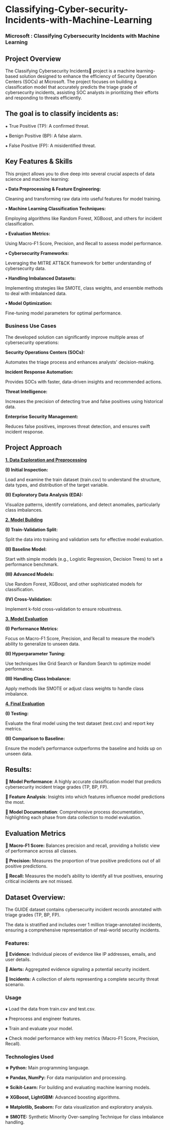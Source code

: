 # Classifying-Cyber-security-Incidents-with-Machine-Learning
### Microsoft : Classifying Cybersecurity Incidents with Machine Learning

## Project Overview

The Classifying Cybersecurity Incidents🚨 project is a machine learning-based solution designed to enhance the efficiency of Security Operation Centers (SOCs) at Microsoft. The project focuses on building a classification model that accurately predicts the triage grade of cybersecurity incidents, assisting SOC analysts in prioritizing their efforts and responding to threats efficiently.

## The goal is to classify incidents as:

⁕ True Positive (TP): A confirmed threat.

⁕ Benign Positive (BP): A false alarm.

⁕ False Positive (FP): A misidentified threat.

## Key Features & Skills

This project allows you to dive deep into several crucial aspects of data science and machine learning:

**• Data Preprocessing & Feature Engineering:**

Cleaning and transforming raw data into useful features for model training.

**• Machine Learning Classification Techniques:** 

Employing algorithms like Random Forest, XGBoost, and others for incident classification.

**• Evaluation Metrics:**

Using Macro-F1 Score, Precision, and Recall to assess model performance.

**• Cybersecurity Frameworks:** 

Leveraging the MITRE ATT&CK framework for better understanding of cybersecurity data.

**• Handling Imbalanced Datasets:** 

Implementing strategies like SMOTE, class weights, and ensemble methods to deal with imbalanced data.

**• Model Optimization:** 

Fine-tuning model parameters for optimal performance.

###  Business Use Cases

The developed solution can significantly improve multiple areas of cybersecurity operations:

**Security Operations Centers (SOCs):** 

Automates the triage process and enhances analysts' decision-making.

**Incident Response Automation:** 

Provides SOCs with faster, data-driven insights and recommended actions.

**Threat Intelligence:**

Increases the precision of detecting true and false positives using historical data.

**Enterprise Security Management:** 

Reduces false positives, improves threat detection, and ensures swift incident response.

## Project Approach
**<ins>1. Data Exploration and Preprocessing</ins>**

**(I) Initial Inspection:** 

Load and examine the train dataset (train.csv) to understand the structure, data types, and distribution of the target variable.

**(II) Exploratory Data Analysis (EDA):** 

Visualize patterns, identify correlations, and detect anomalies, particularly class imbalances.

**<ins>2. Model Building</ins>**
 
**(I) Train-Validation Split:** 

Split the data into training and validation sets for effective model evaluation.

**(II) Baseline Model:** 

Start with simple models (e.g., Logistic Regression, Decision Trees) to set a performance benchmark.

**(III) Advanced Models:** 

Use Random Forest, XGBoost, and other sophisticated models for classification.

**(IV) Cross-Validation:** 

Implement k-fold cross-validation to ensure robustness.

**<ins>3. Model Evaluation</ins>**
 
**(I) Performance Metrics:** 

Focus on Macro-F1 Score, Precision, and Recall to measure the model’s ability to generalize to unseen data.

**(II) Hyperparameter Tuning:** 

Use techniques like Grid Search or Random Search to optimize model performance.

**(III) Handling Class Imbalance:** 

Apply methods like SMOTE or adjust class weights to handle class imbalance.

**<ins>4. Final Evaluation</ins>**
 
**(I) Testing:** 

Evaluate the final model using the test dataset (test.csv) and report key metrics.

**(II) Comparison to Baseline:** 

Ensure the model’s performance outperforms the baseline and holds up on unseen data.

## Results:

**📌 Model Performance**: A highly accurate classification model that predicts cybersecurity incident triage grades (TP, BP, FP).

**📌 Feature Analysis**: Insights into which features influence model predictions the most.

**📌 Model Documentation**: Comprehensive process documentation, highlighting each phase from data collection to model evaluation.

## Evaluation Metrics

**🔸 Macro-F1 Score:** Balances precision and recall, providing a holistic view of performance across all classes.

**🔸 Precision:** Measures the proportion of true positive predictions out of all positive predictions.

**🔸 Recall:** Measures the model’s ability to identify all true positives, ensuring critical incidents are not missed.

## Dataset Overview:
               
The GUIDE dataset contains cybersecurity incident records annotated with triage grades (TP, BP, FP). 
               
The data is stratified and includes over 1 million triage-annotated incidents, ensuring a comprehensive representation of real-world security incidents.

### Features:

**🔸 Evidence:** Individual pieces of evidence like IP addresses, emails, and user details.

**🔸 Alerts:** Aggregated evidence signaling a potential security incident.

**🔸 Incidents:** A collection of alerts representing a complete security threat scenario.

### Usage

♦ Load the data from train.csv and test.csv.

♦ Preprocess and engineer features.

♦ Train and evaluate your model.

♦ Check model performance with key metrics (Macro-F1 Score, Precision, Recall).

### Technologies Used

**※ Python:** Main programming language.

**※ Pandas, NumPy:** For data manipulation and processing.

**※ Scikit-Learn:** For building and evaluating machine learning models.

**※ XGBoost, LightGBM:** Advanced boosting algorithms.

**※ Matplotlib, Seaborn:** For data visualization and exploratory analysis.

**※ SMOTE:** Synthetic Minority Over-sampling Technique for class imbalance handling.
